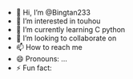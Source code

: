 - 👋 Hi, I’m @Bingtan233
- 👀 I’m interested in touhou
- 🌱 I’m currently learning C python
- 💞️ I’m looking to collaborate on 
- 📫 How to reach me 
- 😄 Pronouns: ...
- ⚡ Fun fact:
<!--
Bingtan233/Bingtan233 is a ✨ special ✨ repository because its `README.md` (this file) appears on your GitHub profile.
You can click the Preview link to take a look at your changes.
--->
